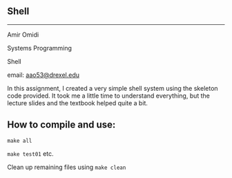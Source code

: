 Shell
-----

----------

Amir Omidi

Systems Programming

Shell

email: aao53@drexel.edu

In this assignment, I created a very simple shell system using the skeleton code provided.
It took me a little time to understand everything, but the lecture slides and the textbook helped quite a bit.

## How to compile and use:

`make all`

`make test01` etc.

Clean up remaining files using `make clean`